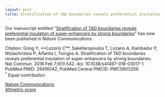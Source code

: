 ```yaml
---
layout: post
title: Stratification of TAD boundaries reveals preferential insulation of super-enhancers by strong boundaries
---
```


Our manuscript entitled "[Stratification of TAD boundaries reveals preferential insulation of super-enhancers by strong boundaries](https://www.ncbi.nlm.nih.gov/pubmed/29416042)" has now been published in _Nature Communications_.  

Citation: Gong Y<sup>*</sup>, **Lazaris C<sup>*</sup>**, Sakellaropoulos T, Lozano A, Kambadur P, Ntziachristos P, Aifantis I, Tsirigos A. Stratification of TAD boundaries reveals preferential insulation of super-enhancers by strong boundaries. Nat Commun. 2018 Feb
7;9(1):542. doi: 10.1038/s41467-018-03017-1. PubMed PMID: 29416042; PubMed Central PMCID: PMC5803259.  
<sup>*</sup> Equal contribution

[Nature Communications](https://www.nature.com/articles/s41467-018-03017-1)    
[Altmetric score](https://www.altmetric.com/details/32790640)
